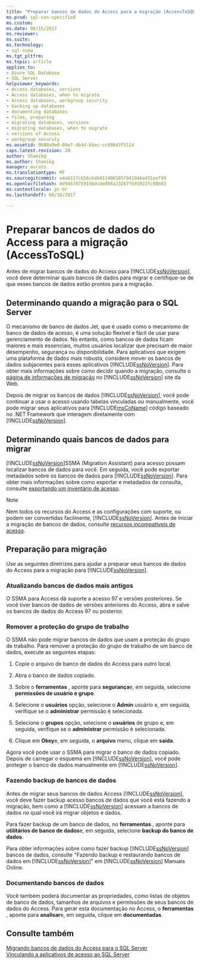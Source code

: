 ```yaml
---
title: "Preparar bancos de dados do Access para a migração (AccessToSQL) | Microsoft Docs"
ms.prod: sql-non-specified
ms.custom: 
ms.date: 08/15/2017
ms.reviewer: 
ms.suite: 
ms.technology:
- sql-ssma
ms.tgt_pltfrm: 
ms.topic: article
applies_to:
- Azure SQL Database
- SQL Server
helpviewer_keywords:
- Access databases, versions
- Access databases, when to migrate
- Access databases, workgroup security
- backing up databases
- documenting databases
- files, preparing
- migrating databases, versions
- migrating databases, when to migrate
- versions of Access
- workgroup security
ms.assetid: 9b80a9e0-08e7-4b4d-b5ec-cc998d3f5114
caps.latest.revision: 20
author: Shamikg
ms.author: Shamikg
manager: murato
ms.translationtype: MT
ms.sourcegitcommit: e4a6157cb56c6db911406585f841046a431eef99
ms.openlocfilehash: 0d94578759156dcde898a23267fb91922fc98b03
ms.contentlocale: pt-br
ms.lasthandoff: 08/16/2017

---
```

# <a name="preparing-access-databases-for-migration-accesstosql"></a>Preparar bancos de dados do Access para a migração (AccessToSQL)
Antes de migrar bancos de dados do Access para [!INCLUDE[ssNoVersion](../../includes/ssnoversion_md.md)], você deve determinar quais bancos de dados para migrar e certifique-se de que esses bancos de dados estão prontos para a migração.  
  
## <a name="determining-when-to-migrate-to-sql-server"></a>Determinando quando a migração para o SQL Server  
O mecanismo de banco de dados Jet, que é usado como o mecanismo de banco de dados de acesso, é uma solução flexível e fácil de usar para gerenciamento de dados. No entanto, como bancos de dados ficam maiores e mais essenciais, muitos usuários localizar que precisam de maior desempenho, segurança ou disponibilidade. Para aplicativos que exigem uma plataforma de dados mais robusta, considere mover os bancos de dados subjacentes para esses aplicativos [!INCLUDE[ssNoVersion](../../includes/ssnoversion_md.md)]. Para obter mais informações sobre como decidir quando a migração, consulte o [página de informações de migração](http://go.microsoft.com/fwlink/?LinkId=68571) no [!INCLUDE[ssNoVersion](../../includes/ssnoversion_md.md)] site da Web.  
  
Depois de migrar os bancos de dados [!INCLUDE[ssNoVersion](../../includes/ssnoversion_md.md)], você pode continuar a usar o acesso usando tabelas vinculadas ou manualmente, você pode migrar seus aplicativos para [!INCLUDE[msCoName](../../includes/msconame_md.md)] código baseado no .NET Framework que interagem diretamente com [!INCLUDE[ssNoVersion](../../includes/ssnoversion_md.md)].  
  
## <a name="determining-which-databases-to-migrate"></a>Determinando quais bancos de dados para migrar  
[!INCLUDE[ssNoVersion](../../includes/ssnoversion_md.md)]SSMA (Migration Assistant) para acesso possam localizar bancos de dados para você. Em seguida, você pode exportar metadados sobre os bancos de dados para [!INCLUDE[ssNoVersion](../../includes/ssnoversion_md.md)]. Para obter mais informações sobre como exportar e metadados de consulta, consulte [exportando um inventário de acesso](http://msdn.microsoft.com/7e1941fb-3d14-4265-aff6-c77a4026d0ed).  

   > [!NOTE]
   > Nem todos os recursos do Access e as configurações com suporte, ou podem ser convertidas facilmente, [!INCLUDE[ssNoVersion](../../includes/ssnoversion_md.md)]. Antes de iniciar a migração de bancos de dados, consulte [recursos incompatíveis de acesso](http://msdn.microsoft.com/99d45b9c-e3b9-4d56-8c25-b594b887ace1).
  
## <a name="preparing-for-migration"></a>Preparação para migração  
Use as seguintes diretrizes para ajudar a preparar seus bancos de dados do Access para a migração para [!INCLUDE[ssNoVersion](../../includes/ssnoversion_md.md)].  
  
### <a name="upgrading-older-access-databases"></a>Atualizando bancos de dados mais antigos  
O SSMA para Access dá suporte a acesso 97 e versões posteriores. Se você tiver bancos de dados de versões anteriores do Access, abra e salve os bancos de dados do Access 97 ou posterior.  
  
### <a name="removing-workgroup-protection"></a>Remover a proteção do grupo de trabalho  
O SSMA não pode migrar bancos de dados que usam a proteção do grupo de trabalho. Para remover a proteção do grupo de trabalho de um banco de dados, execute as seguintes etapas:  
  
1.  Copie o arquivo de banco de dados do Access para outro local.  
  
2.  Abra o banco de dados copiado.  
  
3.  Sobre o **ferramentas** , aponte para **segurança**e, em seguida, selecione **permissões de usuário e grupo**.  
  
4.  Selecione o **usuários** opção, selecione o **Admin** usuário e, em seguida, verifique se o **administrar** permissão é selecionada.  
  
5.  Selecione o **grupos** opção, selecione o **usuários** de grupo e, em seguida, verifique se o **administrar** permissão é selecionada.  
  
6.  Clique em **Okey**e, em seguida, o **arquivo** menu, clique em **saída**.  
  
Agora você pode usar o SSMA para migrar o banco de dados copiado. Depois de carregar o esquema em [!INCLUDE[ssNoVersion](../../includes/ssnoversion_md.md)], você pode proteger o banco de dados manualmente em [!INCLUDE[ssNoVersion](../../includes/ssnoversion_md.md)].  
  
### <a name="backing-up-databases"></a>Fazendo backup de bancos de dados  
Antes de migrar seus bancos de dados Access [!INCLUDE[ssNoVersion](../../includes/ssnoversion_md.md)], você deve fazer backup acesso bancos de dados que você está fazendo a migração, bem como a [!INCLUDE[ssNoVersion](../../includes/ssnoversion_md.md)] acessam a bancos de dados no qual você irá migrar objetos e dados.  
  
Para fazer backup de um banco de dados, no **ferramentas** , aponte para **utilitários de banco de dados**e, em seguida, selecione **backup do banco de dados**.  
  
Para obter informações sobre como fazer backup [!INCLUDE[ssNoVersion](../../includes/ssnoversion_md.md)] bancos de dados, consulte "Fazendo backup e restaurando bancos de dados em [!INCLUDE[ssNoVersion](../../includes/ssnoversion_md.md)]" em [!INCLUDE[ssNoVersion](../../includes/ssnoversion_md.md)] Manuais Online.  
  
### <a name="documenting-databases"></a>Documentando bancos de dados  
Você também poderá documentar as propriedades, como listas de objetos de banco de dados, tamanhos de arquivos e permissões de seus bancos de dados do Access. Para gerar esta documentação no Access, o **ferramentas** , aponte para **analisar**e, em seguida, clique em **documentadas**.  
  
## <a name="see-also"></a>Consulte também  
[Migrando bancos de dados do Access para o SQL Server](http://msdn.microsoft.com/76a3abcf-2998-4712-9490-fe8d872c89ca)  
[Vinculando a aplicativos de acesso ao SQL Server](http://msdn.microsoft.com/82374ad2-7737-4164-a489-13261ba393d4)
